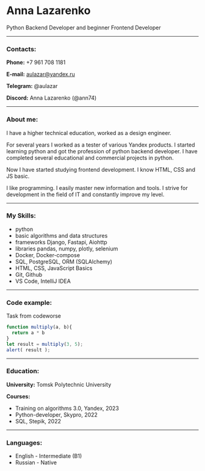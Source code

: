 # Anna Lazarenko
Python Backend Developer and beginner Frontend Developer
***
### Contacts:
**Phone:** +7 961 708 1181

**E-mail:** aulazar@yandex.ru

**Telegram:** @aulazar

**Discord:** Anna Lazarenko (@ann74)

***
### About me:
I have a higher technical education, worked as a design engineer.

For several years I worked as a tester of various Yandex products. I started learning python and got the profession of python backend developer. I have completed several educational and commercial projects in python.

Now I have started studying frontend development. I know HTML, CSS and JS basic.

I like programming. I easily master new information and tools. I strive for development in the field of IT and constantly improve my level.
***
### My Skills:
- python
- basic algorithms and data structures
- frameworks Django, Fastapi, Aiohttp
- libraries pandas, numpy, plotly, selenium
- Docker, Docker-compose
- SQL, PostgreSQL, ORM (SQLAlchemy)
- HTML, CSS, JavaScript Basics
- Git, Github
- VS Code, IntelliJ IDEA
***
### Code example:
Task from codeworse
```javascript
function multiply(a, b){
  return a * b
}
let result = multiply(3, 5);
alert( result );
```
***
### Education:
**University:** Tomsk Polytechnic University

**Courses:**
- Training on algorithms 3.0, Yandex, 2023
- Python-developer, Skypro, 2022
- SQL, Stepik, 2022
***
### Languages:
- English - Intermediate (B1)
- Russian - Native
